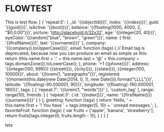 # FLOWTEST
This is test flow.
[
  {
    'repeat:5': {
      _id: '{{objectId()}}',
      index: '{{index()}}',
      guid: '{{guid()}}',
      isActive: '{{bool()}}',
      balance: '{{floating(1000, 4000, 2, "$0,0.00")}}',
      picture: 'http://placehold.it/32x32',
      age: '{{integer(20, 40)}}',
      eyeColor: '{{random("blue", "brown", "green")}}',
      name: {
        first: '{{firstName()}}',
        last: '{{surname()}}'
      },
      company: '{{company().toUpperCase()}}',
      email: function (tags) {
        // Email tag is deprecated, because now you can produce an email as simple as this:
        return (this.name.first + '.' + this.name.last + '@' + this.company + tags.domainZone()).toLowerCase();
      },
      phone: '+1 {{phone()}}',
      address: '{{integer(100, 999)}} {{street()}}, {{city()}}, {{state()}}, {{integer(100, 10000)}}',
      about: '{{lorem(1, "paragraphs")}}',
      registered: '{{moment(this.date(new Date(2014, 0, 1), new Date())).format("LLLL")}}',
      latitude: '{{floating(-90.000001, 90)}}',
      longitude: '{{floating(-180.000001, 180)}}',
      tags: [
        {
          'repeat:7': '{{lorem(1, "words")}}'
        },
        'custom_tag'
      ],
      range: range(10),
      friends: [
        {
          'repeat:3': {
            id: '{{index()}}',
            name: '{{firstName()}} {{surname()}}'
          }
        }
      ],
      greeting: function (tags) {
        return 'Hello, ' + this.name.first + '! You have ' + tags.integer(5, 10) + ' unread messages.';
      },
      favoriteFruit: function (tags) {
        var fruits = ['apple', 'banana', 'strawberry'];
        return fruits[tags.integer(0, fruits.length - 1)];
      }
    }
  }
]

tets  
